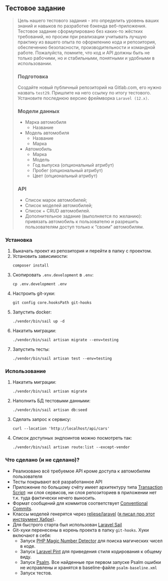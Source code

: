 ## Тестовое задание

> Цель нашего тестового задания - это определить уровень ваших знаний и навыков по разработке бэкенда веб-приложения. Тестовое задание сформулировано без каких-то жёстких требований, но просим при реализации учитывать лучшую практику из вашего опыта по оформлению кода и репозитория, обеспечению безопасности, производительности и командной работе. Пожалуйста, помните, что код и API должны быть не только рабочими, но и стабильными, понятными и удобными в использовании.
> 
> ### Подготовка
> 
> Создайте новый публичный репозиторий на Gitlab.com, его нужно назвать `test29`. Пришлите на него ссылку по итогу тестового. Установите последнюю версию фреймворка `Laravel (12.x)`.
> ### Модели данных
> 
> * Марка автомобиля
>   * Название
> * Модель автомобиля
>   * Название
>   * Марка
> * Автомобиль
>   * Марка
>   * Модель
>   * Год выпуска (опциональный атрибут)
>   * Пробег (опциональный атрибут)
>   * Цвет (опциональный атрибут)
> ### API
> 
> * Список марок автомобилей;
> * Список моделей автомобилей;
> * Список + CRUD автомобилей.
> * Дополнительное задание (выполняется по желанию): привязать автомобиль к пользователю и разрешить пользователям доступ только к “своим” автомобилям.

### Установка

1. Выкачать проект из репозитория и перейти в папку с проектом.
1. Установить зависимости:
    ```
    composer install
    ```
1. Скопировать `.env.development` в `.env`:
    ```
    cp .env.development .env
    ```
1. Настроить git-хуки:
    ```
    git config core.hooksPath git-hooks
    ```
1. Запустить docker:
    ```
    ./vendor/bin/sail up -d
    ```
1. Накатить миграции:
    ```
    ./vendor/bin/sail artisan migrate --env=testing
    ```
1. Запустить тесты:
    ```
    ./vendor/bin/sail artisan test --env=testing
    ```

### Использование

1. Накатить миграции:
    ```
    ./vendor/bin/sail artisan migrate
    ```
1. Наполнить БД тестовыми данными:
    ```
    ./vendor/bin/sail artisan db:seed
    ```
1. Сделать запрос к сервису:
    ```
    curl --location 'http://localhost/api/cars'
    ```
1. Список доступных эндпоинтов можно посмотреть так:
    ```
    ./vendor/bin/sail artisan route:list --except-vendor
    ```

### Что сделано (и не сделано)?

* Реализовано всё требуемое API кроме доступа к автомобилям пользователя
* Тесты покрывают всё разработанное API
* Приложение по большому счёту имеет архитектуру типа [Transaction Script](https://martinfowler.com/eaaCatalog/transactionScript.html): ни слоя сервисов, ни слоя репозиториев в приложении нет т.к. туда фактически нечего выносить.
* Формат сообщений для коммитов соответствует [Conventional Commits](https://www.conventionalcommits.org/en/v1.0.0/).
* Классы моделей генерятся через [reliese/laravel](https://github.com/reliese/laravel) ([я писал про этот инструмент Хабре](https://habr.com/ru/articles/861584/)).
* Для быстрого старта был использован [Laravel Sail](https://laravel.com/docs/12.x/sail)
* Git-хуки перенесены в корень проекта в папку `git-hooks`. Хуки включают в себя:
  * Запуск [PHP Magic Number Detector](https://github.com/povils/phpmnd) для поиска магических чисел в коде.
  * Запуск [Laravel Pint](https://laravel.com/docs/12.x/pint) для приведения стиля кодирования к общему виду.
  * Запуск [Psalm](https://psalm.dev/). Все найденные при первом запуске Psalm ошибки не исправлены и хранятся в baseline-файле `psalm-baseline.xml`
  * Запуск тестов.

